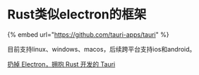 # Rust类似electron的框架

{% embed url="https://github.com/tauri-apps/tauri" %}

目前支持linux、windows、macos，后续跨平台支持ios和android。

[扔掉 Electron，拥抱 Rust 开发的 Tauri](https://juejin.cn/post/7100097080206557220#heading-0)

